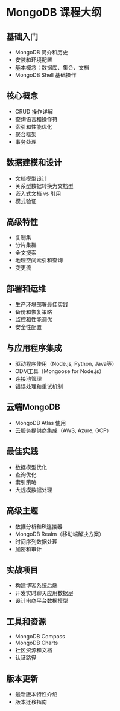 # MongoDB 课程大纲

## 基础入门
- MongoDB 简介和历史
- 安装和环境配置
- 基本概念：数据库、集合、文档
- MongoDB Shell 基础操作

## 核心概念
- CRUD 操作详解
- 查询语言和操作符
- 索引和性能优化
- 聚合框架
- 事务处理

## 数据建模和设计
- 文档模型设计
- 关系型数据转换为文档型
- 嵌入式文档 vs 引用
- 模式验证

## 高级特性
- 复制集
- 分片集群
- 全文搜索
- 地理空间索引和查询
- 变更流

## 部署和运维
- 生产环境部署最佳实践
- 备份和恢复策略
- 监控和性能调优
- 安全性配置

## 与应用程序集成
- 驱动程序使用（Node.js, Python, Java等）
- ODM工具（Mongoose for Node.js）
- 连接池管理
- 错误处理和重试机制

## 云端MongoDB
- MongoDB Atlas 使用
- 云服务提供商集成（AWS, Azure, GCP）

## 最佳实践
- 数据模型优化
- 查询优化
- 索引策略
- 大规模数据处理

## 高级主题
- 数据分析和BI连接器
- MongoDB Realm（移动端解决方案）
- 时间序列数据处理
- 加密和审计

## 实战项目
- 构建博客系统后端
- 开发实时聊天应用数据层
- 设计电商平台数据模型

## 工具和资源
- MongoDB Compass
- MongoDB Charts
- 社区资源和文档
- 认证路径

## 版本更新
- 最新版本特性介绍
- 版本迁移指南